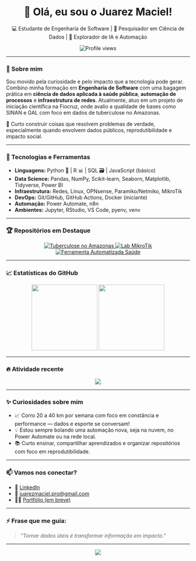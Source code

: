 <h1 align="center">👋 Olá, eu sou o Juarez Maciel!</h1>

<p align="center">
  💻 Estudante de Engenharia de Software | 🔬 Pesquisador em Ciência de Dados | 🧠 Explorador de IA e Automação
</p>

<p align="center">
  <img src="https://komarev.com/ghpvc/?username=juareix&color=blue" alt="Profile views" />
</p>

---

### 🚀 Sobre mim

Sou movido pela curiosidade e pelo impacto que a tecnologia pode gerar. Combino minha formação em **Engenharia de Software** com uma bagagem prática em **ciência de dados aplicada à saúde pública**, **automação de processos** e **infraestrutura de redes**. Atualmente, atuo em um projeto de iniciação científica na Fiocruz, onde avalio a qualidade de bases como SINAN e GAL com foco em dados de tuberculose no Amazonas.

📌 Curto construir coisas que resolvem problemas de verdade, especialmente quando envolvem dados públicos, reprodutibilidade e impacto social.

---

### 🧰 Tecnologias e Ferramentas

- **Linguagens:** Python 🐍 | R 📊 | SQL 🗃️ | JavaScript (básico)
- **Data Science:** Pandas, NumPy, Scikit-learn, Seaborn, Matplotlib, Tidyverse, Power BI
- **Infraestrutura:** Redes, Linux, OPNsense, Paramiko/Netmiko, MikroTik
- **DevOps:** Git/GitHub, GitHub Actions, Docker (iniciante)
- **Automação:** Power Automate, n8n
- **Ambientes:** Jupyter, RStudio, VS Code, pyenv, venv

---

### 🏆 Repositórios em Destaque

<p align="center">
  <a href="https://github.com/juareix/Analise-dos-casos-de-tuberculose-no-amazonas-2007-2023">
    <img alt="Tuberculose no Amazonas" src="https://img.shields.io/badge/🔬%20Tuberculose%20no%20Amazonas-2007--2023-blue?style=for-the-badge&logo=github">
  </a>
  <a href="https://github.com/juareix/Lab-Mikrotik-Python-Automation">
    <img alt="Lab MikroTik" src="https://img.shields.io/badge/⚙️%20Lab%20MikroTik%20+%20Python%20SSH-Automation-lightgrey?style=for-the-badge&logo=python">
  </a>
  <a href="https://github.com/juareix/Ferramenta-Automatizada-Saude">
    <img alt="Ferramenta Automatizada Saúde" src="https://img.shields.io/badge/🧠%20Ferramenta%20de%20Dados%20de%20Saúde-Python%20+%20Streamlit-orange?style=for-the-badge&logo=streamlit">
  </a>
</p>

---

### 📈 Estatísticas do GitHub

<div align="center">
  <img height="180em" src="https://github-readme-stats.vercel.app/api?username=juareix&show_icons=true&theme=tokyonight&include_all_commits=true&count_private=true"/>
  <img height="180em" src="https://github-readme-stats.vercel.app/api/top-langs/?username=juareix&layout=compact&langs_count=8&theme=tokyonight"/>
</div>

---

### 🔥 Atividade recente

<div align="center">
  <img src="https://github-readme-activity-graph.vercel.app/graph?username=juareix&theme=tokyo-night&area=true&hide_border=true"/>
</div>

---

### ✨ Curiosidades sobre mim

- 📈 Corro 20 a 40 km por semana com foco em constância e performance — dados e esporte se conversam!  
- 💡 Estou sempre bolando uma automação nova, seja na nuvem, no Power Automate ou na rede local.  
- 📚 Curto ensinar, compartilhar aprendizados e organizar repositórios com foco em reprodutibilidade.

---

### 📫 Vamos nos conectar?

- 💼 [LinkedIn](https://www.linkedin.com/in/juarezmaciel/)
- 📧 juarezmaciel.pro@gmail.com
- 🧑‍💻 [Portfólio (em breve)](https://github.com/juareix)

---

### ⚡ Frase que me guia:
> _"Tornar dados úteis é transformar informação em impacto."_

---

<p align="center">
  <img src="https://capsule-render.vercel.app/api?type=waving&color=0:0A1F44,100:0066CC&height=140&section=footer"/>
</p>

